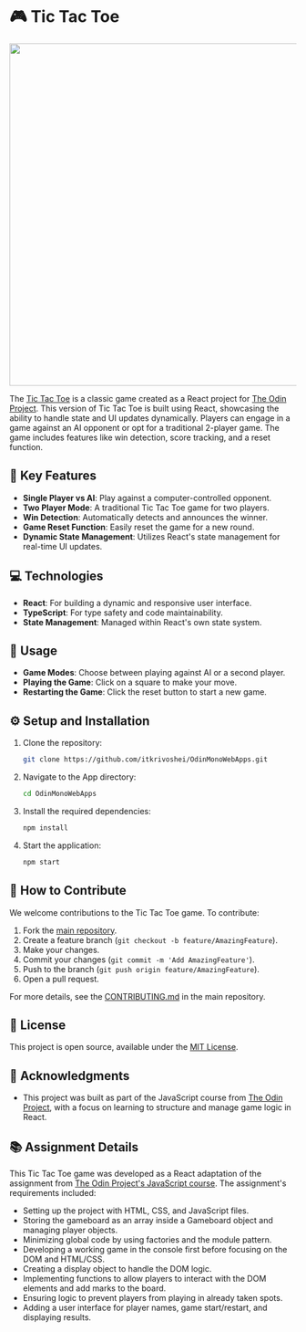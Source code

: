 # 🎮 Tic Tac Toe

<p align="center">
  <img src="https://github.com/itkrivoshei/OdinMonoWebApps/blob/main/media/TicTacToe.gif?raw=true" height="600">
</p>

The [Tic Tac Toe](https://itkrivoshei.github.io/OdinMonoWebApps/#/TicTacToe) is a classic game created as a React project for [The Odin Project](https://www.theodinproject.com/lessons/node-path-javascript-tic-tac-toe). This version of Tic Tac Toe is built using React, showcasing the ability to handle state and UI updates dynamically. Players can engage in a game against an AI opponent or opt for a traditional 2-player game. The game includes features like win detection, score tracking, and a reset function.

## 🌟 Key Features

- **Single Player vs AI**: Play against a computer-controlled opponent.
- **Two Player Mode**: A traditional Tic Tac Toe game for two players.
- **Win Detection**: Automatically detects and announces the winner.
- **Game Reset Function**: Easily reset the game for a new round.
- **Dynamic State Management**: Utilizes React's state management for real-time UI updates.

## 💻 Technologies

- **React**: For building a dynamic and responsive user interface.
- **TypeScript**: For type safety and code maintainability.
- **State Management**: Managed within React's own state system.

## 🚀 Usage

- **Game Modes**: Choose between playing against AI or a second player.
- **Playing the Game**: Click on a square to make your move.
- **Restarting the Game**: Click the reset button to start a new game.

## ⚙️ Setup and Installation

1. Clone the repository:
   ```bash
   git clone https://github.com/itkrivoshei/OdinMonoWebApps.git
   ```
2. Navigate to the App directory:
   ```bash
   cd OdinMonoWebApps
   ```
3. Install the required dependencies:
   ```bash
   npm install
   ```
4. Start the application:
   ```bash
   npm start
   ```

## 🤝 How to Contribute

We welcome contributions to the Tic Tac Toe game. To contribute:

1. Fork the [main repository](https://github.com/itkrivoshei/OdinMonoWebApps).
2. Create a feature branch (`git checkout -b feature/AmazingFeature`).
3. Make your changes.
4. Commit your changes (`git commit -m 'Add AmazingFeature'`).
5. Push to the branch (`git push origin feature/AmazingFeature`).
6. Open a pull request.

For more details, see the [CONTRIBUTING.md](https://github.com/itkrivoshei/OdinMonoWebApps/blob/master/CONTRIBUTING.md) in the main repository.

## 📜 License

This project is open source, available under the [MIT License](https://github.com/itkrivoshei/OdinMonoWebApps/blob/master/LICENSE).

## 🌟 Acknowledgments

- This project was built as part of the JavaScript course from [The Odin Project](https://www.theodinproject.com/lessons/node-path-javascript-tic-tac-toe), with a focus on learning to structure and manage game logic in React.

## 📚 Assignment Details

This Tic Tac Toe game was developed as a React adaptation of the assignment from [The Odin Project's JavaScript course](https://www.theodinproject.com/lessons/node-path-javascript-tic-tac-toe). The assignment's requirements included:

- Setting up the project with HTML, CSS, and JavaScript files.
- Storing the gameboard as an array inside a Gameboard object and managing player objects.
- Minimizing global code by using factories and the module pattern.
- Developing a working game in the console first before focusing on the DOM and HTML/CSS.
- Creating a display object to handle the DOM logic.
- Implementing functions to allow players to interact with the DOM elements and add marks to the board.
- Ensuring logic to prevent players from playing in already taken spots.
- Adding a user interface for player names, game start/restart, and displaying results.
